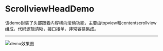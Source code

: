 # ScrollviewHeadDemo


该demo封装了头部跟着内容横向滚动功能，主要由topview和contentscrollview组成，代码逻辑清晰，接口接单，非常容易集成。

***
![demo效果图](https://github.com/caohuoxia/ScrollviewHeadDemo/raw/master/QQ20170830-164802.gif)
